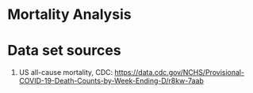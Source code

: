 # Mortality Analysis

# Data set sources

1. US all-cause mortality, CDC: https://data.cdc.gov/NCHS/Provisional-COVID-19-Death-Counts-by-Week-Ending-D/r8kw-7aab
